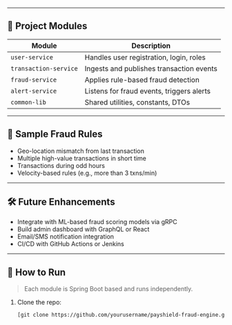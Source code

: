 
---

## 📂 Project Modules

| Module                  | Description                                     |
|------------------------|-------------------------------------------------|
| `user-service`         | Handles user registration, login, roles         |
| `transaction-service`  | Ingests and publishes transaction events         |
| `fraud-service`        | Applies rule-based fraud detection              |
| `alert-service`        | Listens for fraud events, triggers alerts       |
| `common-lib`           | Shared utilities, constants, DTOs               |

---

## 🧪 Sample Fraud Rules

- Geo-location mismatch from last transaction
- Multiple high-value transactions in short time
- Transactions during odd hours
- Velocity-based rules (e.g., more than 3 txns/min)

---

## 🛠️ Future Enhancements

- Integrate with ML-based fraud scoring models via gRPC
- Build admin dashboard with GraphQL or React
- Email/SMS notification integration
- CI/CD with GitHub Actions or Jenkins

---

## 📖 How to Run

> Each module is Spring Boot based and runs independently.

1. Clone the repo:
   ```bash
   [git clone https://github.com/yourusername/payshield-fraud-engine.git](https://github.com/Rameshraj55/PayShield-Real-Time-Fraud-Detection-Engine.git)
